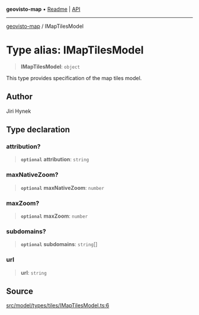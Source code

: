 **geovisto-map** • [Readme](../README.md) \| [API](../globals.md)

***

[geovisto-map](../README.md) / IMapTilesModel

# Type alias: IMapTilesModel

> **IMapTilesModel**: `object`

This type provides specification of the map tiles model.

## Author

Jiri Hynek

## Type declaration

### attribution?

> **`optional`** **attribution**: `string`

### maxNativeZoom?

> **`optional`** **maxNativeZoom**: `number`

### maxZoom?

> **`optional`** **maxZoom**: `number`

### subdomains?

> **`optional`** **subdomains**: `string`[]

### url

> **url**: `string`

## Source

[src/model/types/tiles/IMapTilesModel.ts:6](https://github.com/geovisto/geovisto-map/blob/e22d774889dbc28cc1ec62933ecf6bab6690f172/src/model/types/tiles/IMapTilesModel.ts#L6)
